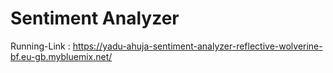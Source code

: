 # Sentiment Analyzer

Running-Link : https://yadu-ahuja-sentiment-analyzer-reflective-wolverine-bf.eu-gb.mybluemix.net/